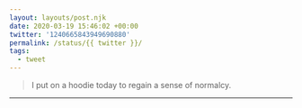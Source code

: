 ```yaml
---
layout: layouts/post.njk
date: 2020-03-19 15:46:02 +00:00
twitter: '1240665843949690880'
permalink: /status/{{ twitter }}/
tags: 
  - tweet
---
```


> I put on a hoodie today to regain a sense of normalcy.

---
